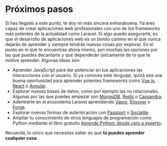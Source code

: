 # Próximos pasos

Si has llegado a este punto, te doy mi más sincera enhorabuena. Ya eres capaz de crear aplicaciones web profesionales con uno de los frameworks más potentes de la actualidad como Laravel. Si algo puedo asegurarte, es que el desarrollo de aplicaciones web es un bonito camino en el que nunca dejarás de aprender y siempre tendrás nuevas cosas por explorar. En el punto en el que te encuentras ahora mismo, son muchas las opciones por las que puedes decantarte y que dependerán únicamente de lo que te motive aprender. Algunas ideas son:

- Aprender JavaScript para dar potenciar en tus aplicaciones las interacciones con el usuario. Si ya conoces este lenguaje, quizá sea una buena oportunidad para aprender potentes frameworks como [Vue.js](https://vuejs.org/), [React](https://es.reactjs.org/) o [Angular](https://angular.io/).
- Explorar nuevas bases de datos, como por ejemplo las no relacionales. Algunas por las que puedes empezar son [MongoDB](https://www.mongodb.com/es), [Redis](https://redis.io/) o [Cassandra](http://cassandra.apache.org/).
- Adentrarte en el ecosistema Laravel aprendiendo [Vapor](https://vapor.laravel.com/), [Envoyer](https://envoyer.io/) o [Forge](https://forge.laravel.com/).
- Explorar nuevas formas de autenticación con [Passport](https://laravel.com/docs/6.x/passport) o [Socialite](https://laravel.com/docs/6.x/socialite).
- Ampliar tu conocimiento de otros lenguajes de programación como Python mediante el libro gratuito [Aprende Python: desde cero a experto](https://leanpub.com/aprende-python/).

Recuerda,  lo único que necesitas saber es que **tú puedes aprender cualquier cosa**.

